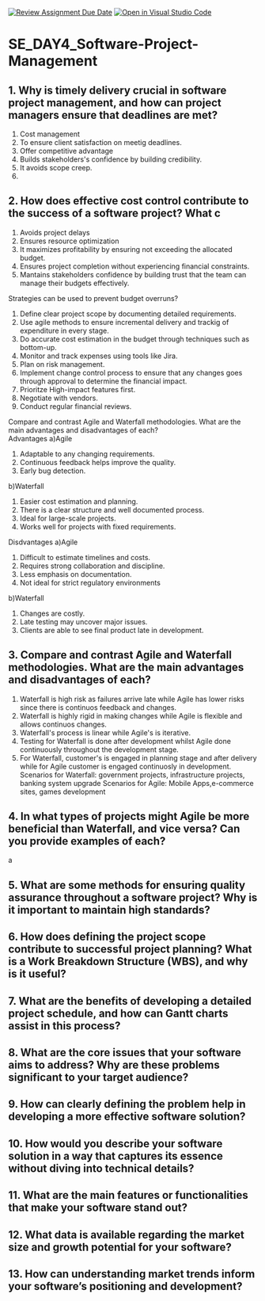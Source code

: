 [![Review Assignment Due Date](https://classroom.github.com/assets/deadline-readme-button-22041afd0340ce965d47ae6ef1cefeee28c7c493a6346c4f15d667ab976d596c.svg)](https://classroom.github.com/a/9pw6JKcu)
[![Open in Visual Studio Code](https://classroom.github.com/assets/open-in-vscode-2e0aaae1b6195c2367325f4f02e2d04e9abb55f0b24a779b69b11b9e10269abc.svg)](https://classroom.github.com/online_ide?assignment_repo_id=18703681&assignment_repo_type=AssignmentRepo)
# SE_DAY4_Software-Project-Management
## 1. Why is timely delivery crucial in software project management, and how can project managers ensure that deadlines are met?
1. Cost management
2. To ensure client satisfaction on meetig deadlines.
3. Offer competitive advantage
4. Builds stakeholders's confidence by building credibility.
5. It avoids scope creep.
6. 
## 2. How does effective cost control contribute to the success of a software project? What c
1. Avoids project delays
2. Ensures resource optimization
3. It maximizes profitability by ensuring not exceeding the allocated budget.
4. Ensures project completion without experiencing financial constraints.
5. Mantains stakeholders confidence by building trust that the team can manage their budgets effectively.

Strategies can be used to prevent budget overruns?
1. Define clear project scope by documenting detailed requirements.
2. Use agile methods to ensure incremental delivery and trackig of expenditure in every stage.
3. Do accurate cost estimation in the budget through techniques such as bottom-up.
4. Monitor and track expenses using tools like Jira.
5. Plan on risk management.
6. Implement change control process to ensure that any changes goes through approval to determine the financial impact.
7. Prioritze High-impact features first.
8. Negotiate with vendors.
9. Conduct regular financial reviews.

Compare and contrast Agile and Waterfall methodologies. What are the main advantages and disadvantages of each?   
Advantages
a)Agile
   1. Adaptable to any changing requirements.
   2. Continuous feedback helps improve the quality.
   3. Early bug detection.

b)Waterfall
1. Easier cost estimation and planning.
2. There is a clear structure and well documented process.
3. Ideal for large-scale projects.
4. Works well for projects with fixed requirements.

Disdvantages
a)Agile
1. Difficult to estimate timelines and costs.
2. Requires strong collaboration and discipline.
3. Less emphasis on documentation.
4. Not ideal for strict regulatory environments

b)Waterfall
1. Changes are costly.
2. Late testing may uncover major issues.
3. Clients are able to see final product late in development.

## 3. Compare and contrast Agile and Waterfall methodologies. What are the main advantages and disadvantages of each?

1. Waterfall is high risk as failures arrive late while Agile has lower risks since there is continuos feedback and changes.
2. Waterfall is highly rigid in making changes while Agile is flexible and allows continuos changes.
3. Waterfall's process is linear while Agile's is iterative.
4. Testing for Waterfall is done after development whilst Agile done continuously throughout the development stage.
5. For Waterfall, customer's is engaged in planning stage and after delivery while for Agile customer is engaged continuosly in development.
Scenarios for Waterfall: government projects, infrastructure projects, banking system upgrade
Scenarios for Agile: Mobile Apps,e-commerce sites, games development
## 4. In what types of projects might Agile be more beneficial than Waterfall, and vice versa? Can you provide examples of each?
a
## 5. What are some methods for ensuring quality assurance throughout a software project? Why is it important to maintain high standards?
## 6. How does defining the project scope contribute to successful project planning? What is a Work Breakdown Structure (WBS), and why is it useful?
## 7. What are the benefits of developing a detailed project schedule, and how can Gantt charts assist in this process?
## 8. What are the core issues that your software aims to address? Why are these problems significant to your target audience?
## 9. How can clearly defining the problem help in developing a more effective software solution?
## 10. How would you describe your software solution in a way that captures its essence without diving into technical details?
## 11. What are the main features or functionalities that make your software stand out?
## 12. What data is available regarding the market size and growth potential for your software?
## 13. How can understanding market trends inform your software’s positioning and development?
